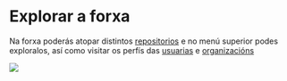 # Explorar a forxa

Na forxa poderás atopar distintos [repositorios](http://forxa.colab.coruna.gal/Co-Lab/manual/src/master/repositorios.md) e no menú superior podes exploralos, así como visitar os perfís das [usuarias](http://) e [organizacións](http://)

![](http://forxa.colab.coruna.gal/Co-Lab/manual/raw/master/imaxes/explore.png)